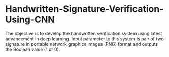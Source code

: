 # Handwritten-Signature-Verification-Using-CNN
The objective is to develop the handwritten verification system using latest advancement in deep learning. Input parameter to this system is pair of two signature in portable network graphics images (PNG) format and outputs the Boolean value (1 or 0).
